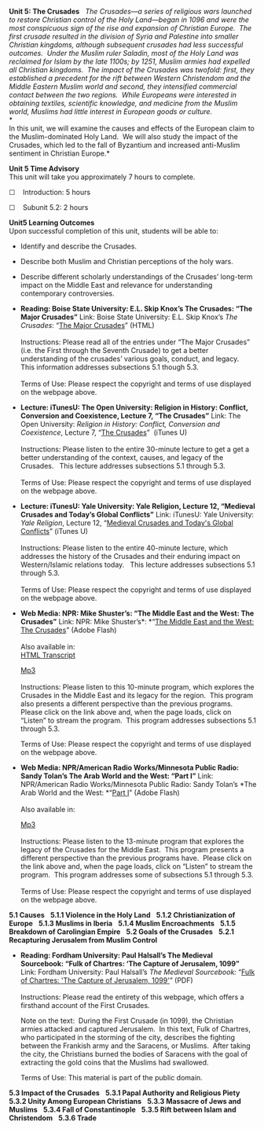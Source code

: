 **Unit 5: The Crusades** <span id="5"></span> 
*The Crusades—a series of religious wars launched to restore Christian
control of the Holy Land—began in 1096 and were the most conspicuous
sign of the rise and expansion of Christian Europe.  The first crusade
resulted in the division of Syria and Palestine into smaller Christian
kingdoms, although subsequent crusades had less successful outcomes. 
Under the Muslim ruler Saladin, most of the Holy Land was reclaimed for
Islam by the late 1100s; by 1251, Muslim armies had expelled all
Christian kingdoms.  The impact of the Crusades was twofold: first, they
established a precedent for the rift between Western Christendom and the
Middle Eastern Muslim world and second, they intensified commercial
contact between the two regions.  While Europeans were interested in
obtaining textiles, scientific knowledge, and medicine from the Muslim
world, Muslims had little interest in European goods or culture.*  
 *             
 In this unit, we will examine the causes and effects of the European
claim to the Muslim-dominated Holy Land.  We will also study the impact
of the Crusades, which led to the fall of Byzantium and increased
anti-Muslim sentiment in Christian Europe.*

**Unit 5 Time Advisory**  
This unit will take you approximately 7 hours to complete.  
  
☐    Introduction: 5 hours

☐    Subunit 5.2: 2 hours

**Unit5 Learning Outcomes**  
Upon successful completion of this unit, students will be able to:  
  
-   Identify and describe the Crusades.
-   Describe both Muslim and Christian perceptions of the holy wars.
-   Describe different scholarly understandings of the Crusades’
    long-term impact on the Middle East and relevance for understanding
    contemporary controversies.

-   **Reading: Boise State University: E.L. Skip Knox’s The Crusades:
    “The Major Crusades”**
    Link: Boise State University: E.L. Skip Knox’s *The Crusades*: “[The
    Major Crusades](http://boisestate.edu/courses/crusades/)” (HTML)  
        
     Instructions: Please read all of the entries under “The Major
    Crusades” (i.e. the First through the Seventh Crusade) to get a
    better understanding of the crusades’ various goals, conduct, and
    legacy.  This information addresses subsections 5.1 though 5.3.  
        
     Terms of Use: Please respect the copyright and terms of use
    displayed on the webpage above.

-   **Lecture: iTunesU: The Open University: Religion in History:
    Conflict, Conversion and Coexistence, Lecture 7, “The Crusades”**
    Link: The Open University: *Religion in History: Conflict,
    Conversion and Coexistence*, Lecture 7, “[The
    Crusades](http://itunes.apple.com/WebObjects/MZStore.woa/wa/viewiTunesUCollection?id=380223632)” 
    (iTunes U)  
        
     Instructions: Please listen to the entire 30-minute lecture to get
    a get a better understanding of the context, causes, and legacy of
    the Crusades.   This lecture addresses subsections 5.1 through
    5.3.  
        
     Terms of Use: Please respect the copyright and terms of use
    displayed on the webpage above.

-   **Lecture: iTunesU: Yale University: Yale Religion, Lecture 12,
    “Medieval Crusades and Today’s Global Conflicts”**
    Link: iTunesU: Yale University: *Yale Religion*, Lecture 12,
    “[Medieval Crusades and Today's Global
    Conflicts](http://itunes.apple.com/WebObjects/MZStore.woa/wa/viewiTunesUCollection?id=341654959)”
    (iTunes U)  
        
     Instructions: Please listen to the entire 40-minute lecture, which
    addresses the history of the Crusades and their enduring impact on
    Western/Islamic relations today.   This lecture addresses
    subsections 5.1 through 5.3.  
        
     Terms of Use: Please respect the copyright and terms of use
    displayed on the webpage above.

-   **Web Media: NPR: Mike Shuster’s: “The Middle East and the West: The
    Crusades”**
    Link: NPR: Mike Shuster’s*: *“[The Middle East and the West: The
    Crusades](http://www.npr.org/templates/story/story.php?storyId=3854466)”
    (Adobe Flash)  
        
     Also available in:  
     [HTML
    Transcript](http://www.npr.org/templates/transcript/transcript.php?storyId=3854466)  

    [Mp3](http://public.npr.org/anon.npr-mp3/npr/atc/2004/08/20040817_atc_14.mp3?dl=1)  
        
     Instructions: Please listen to this 10-minute program, which
    explores the Crusades in the Middle East and its legacy for the
    region.  This program also presents a different perspective than the
    previous programs.  Please click on the link above and, when the
    page loads, click on “Listen” to stream the program.  This program
    addresses subsections 5.1 through 5.3.  
      
     Terms of Use: Please respect the copyright and terms of use
    displayed on the webpage above.

-   **Web Media: NPR/American Radio Works/Minnesota Public Radio: Sandy
    Tolan’s The Arab World and the West: “Part I”**
    Link: NPR/American Radio Works/Minnesota Public Radio: Sandy Tolan’s
    *The Arab World and the West: *“[Part
    I](http://www.npr.org/templates/story/story.php?storyId=1135097)”
    (Adobe Flash)  
        
     Also available in:  

    [Mp3](http://public.npr.org/anon.npr-mp3/npr/atc/2001/12/20011220_atc_06.mp3?dl=1)  
        
     Instructions: Please listen to the 13-minute program that explores
    the legacy of the Crusades for the Middle East.  This program
    presents a different perspective than the previous programs have. 
    Please click on the link above and, when the page loads, click on
    “Listen” to stream the program.  This program addresses some of
    subsections 5.1 through 5.3.  
        
     Terms of Use: Please respect the copyright and terms of use
    displayed on the webpage above.

**5.1 Causes** <span id="5.1"></span> 
**5.1.1 Violence in the Holy Land** <span id="5.1.1"></span> 
**5.1.2 Christianization of Europe** <span id="5.1.2"></span> 
**5.1.3 Muslims in Iberia** <span id="5.1.3"></span> 
**5.1.4 Muslim Encroachments** <span id="5.1.4"></span> 
**5.1.5 Breakdown of Carolingian Empire** <span id="5.1.5"></span> 
**5.2 Goals of the Crusades** <span id="5.2"></span> 
**5.2.1 Recapturing Jerusalem from Muslim Control** <span
id="5.2.1"></span> 
-   **Reading: Fordham University: Paul Halsall’s The Medieval
    Sourcebook: “Fulk of Chartres: ‘The Capture of Jerusalem, 1099”**
    Link: Fordham University: Paul Halsall’s *The Medieval Sourcebook:*
    “[Fulk of Chartres: 'The Capture of Jerusalem,
    1099'](https://resources.saylor.org/archived/wp-content/uploads/2011/08/HIST351-5.2.1-Fulk-of-Chartres.pdf)”
    (PDF)  
        
     Instructions: Please read the entirety of this webpage, which
    offers a firsthand account of the First Crusades.  
      
     Note on the text:  During the First Crusade (in 1099), the
    Christian armies attacked and captured Jerusalem.  In this text,
    Fulk of Chartres, who participated in the storming of the city,
    describes the fighting between the Frankish army and the Saracens,
    or Muslims.  After taking the city, the Christians burned the bodies
    of Saracens with the goal of extracting the gold coins that the
    Muslims had swallowed.             
      
     Terms of Use: This material is part of the public domain.

**5.3 Impact of the Crusades** <span id="5.3"></span> 
**5.3.1 Papal Authority and Religious Piety** <span id="5.3.1"></span> 
**5.3.2 Unity Among European Christians** <span id="5.3.2"></span> 
**5.3.3 Massacre of Jews and Muslims** <span id="5.3.3"></span> 
**5.3.4 Fall of Constantinople** <span id="5.3.4"></span> 
**5.3.5 Rift between Islam and Christendom** <span id="5.3.5"></span> 
**5.3.6 Trade** <span id="5.3.6"></span> 
